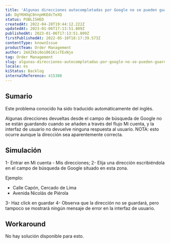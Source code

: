 ```yaml
---
title: 'Algunas direcciones autocompletadas por Google no se pueden guardar en Mi Cuenta'
id: DgYKHOqC0nnpHKEdcTeXQ
status: PUBLISHED
createdAt: 2022-04-28T19:44:12.222Z
updatedAt: 2023-01-06T17:13:51.809Z
publishedAt: 2023-01-06T17:13:51.809Z
firstPublishedAt: 2022-05-10T18:17:39.573Z
contentType: knownIssue
productTeam: Order Management
author: 2mXZkbi0oi061KicTExNjo
tag: Order Management
slug: algunas-direcciones-autocompletadas-por-google-no-se-pueden-guardar-en-mi-cuenta
locale: es
kiStatus: Backlog
internalReference: 415388
---
```


## Sumario

<div class="alert alert-info">
  <p>Este problema conocido ha sido traducido automáticamente del inglés.</p>
</div>


Algunas direcciones devueltas desde el campo de búsqueda de Google no se están guardando cuando se añaden a través del flujo Mi cuenta, y la interfaz de usuario no devuelve ninguna respuesta al usuario.
NOTA: esto ocurre aunque la dirección sea aparentemente correcta.



## Simulación


1- Entrar en Mi cuenta - Mis direcciones;
2- Elija una dirección escribiéndola en el campo de búsqueda de Google situado en esta zona.

Ejemplo:
* Calle Capón, Cercado de Lima
* Avenida Nicolás de Piérola

3- Haz click en guardar
4- Observa que la dirección no se guardará, pero tampoco se mostrará ningún mensaje de error en la interfaz de usuario.





## Workaround


No hay solución disponible para esto.

